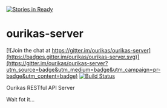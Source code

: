 [![Stories in Ready](https://badge.waffle.io/ourikas/ourikas-server.png?label=ready&title=Ready)](https://waffle.io/ourikas/ourikas-server)
# ourikas-server

[![Join the chat at https://gitter.im/ourikas/ourikas-server](https://badges.gitter.im/ourikas/ourikas-server.svg)](https://gitter.im/ourikas/ourikas-server?utm_source=badge&utm_medium=badge&utm_campaign=pr-badge&utm_content=badge)
[![Build Status](https://snap-ci.com/ourikas/ourikas-server/branch/master/build_image)](https://snap-ci.com/ourikas/ourikas-server/branch/master)

Ourikas RESTful API Server

Wait fot it...
